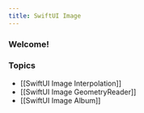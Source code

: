 ```yaml
---
title: SwiftUI Image
---
```


### Welcome!

### Topics
- [[SwiftUI Image Interpolation]]
- [[SwiftUI Image GeometryReader]]
- [[SwiftUI Image Album]]
